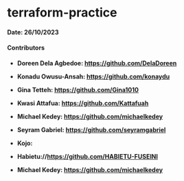 # terraform-practice

#### Date: 26/10/2023

#### Contributors
- **Doreen Dela Agbedoe: https://github.com/DelaDoreen**
- **Konadu Owusu-Ansah: https://github.com/konaydu**
- **Gina Tetteh: https://github.com/Gina1010**
- **Kwasi Attafua: https://github.com/Kattafuah**
- **Michael Kedey: https://github.com/michaelkedey**

- **Seyram Gabriel: https://github.com/seyramgabriel**
- **Kojo:**
- **Habietu://https://github.com/HABIETU-FUSEINI**   
- **Michael Kedey: https://github.com/michaelkedey**
